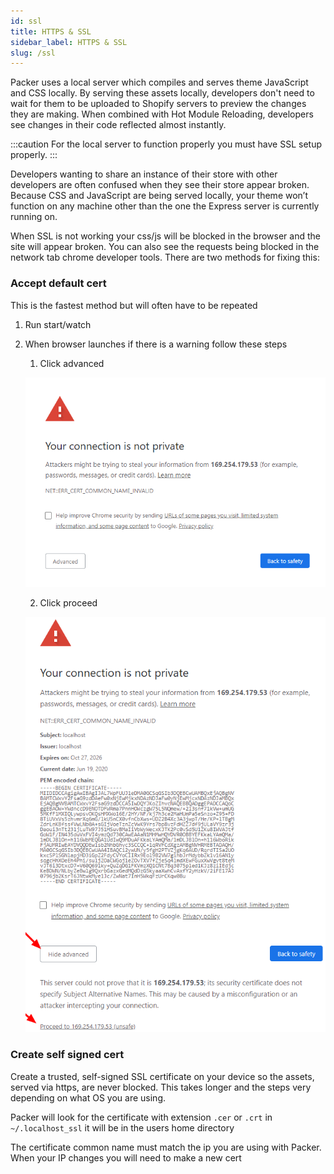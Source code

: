 ```yaml
---
id: ssl
title: HTTPS & SSL
sidebar_label: HTTPS & SSL
slug: /ssl
---
```


Packer uses a local server which compiles and serves theme JavaScript and CSS locally. By serving these assets locally, developers don't need to wait for them to be uploaded to Shopify servers to preview the changes they are making. When combined with Hot Module Reloading, developers see changes in their code reflected almost instantly.


:::caution
For the local server to function properly you must have SSL setup properly.
:::

Developers wanting to share an instance of their store with other developers are often confused when they see their store appear broken. Because CSS and JavaScript are being served locally, your theme won’t function on any machine other than the one the Express server is currently running on.

When SSL is not working your css/js will be blocked in the browser and
the site will appear broken. You can also see the requests being blocked
in the network tab chrome developer tools. There are two methods for fixing this:

### Accept default cert
This is the fastest method but will often have to be repeated
1. Run start/watch
2. When browser launches if there is a warning follow these steps
    1. Click advanced

   ![SSL Error](../static/img/ssl_1.png)

    2. Click proceed

   ![SSL Error 2](../static/img/ssl_2.png)

### Create self signed cert
Create a trusted, self-signed SSL certificate on your device so the
assets, served via https, are never blocked. This takes longer and the
steps very depending on what OS you are using.

Packer will look for the certificate with extension `.cer` or `.crt`
in ``~/.localhost_ssl`` it will be in the users home directory

The certificate common name must match the ip you are using with Packer.
When your IP changes you will need to make a new cert
